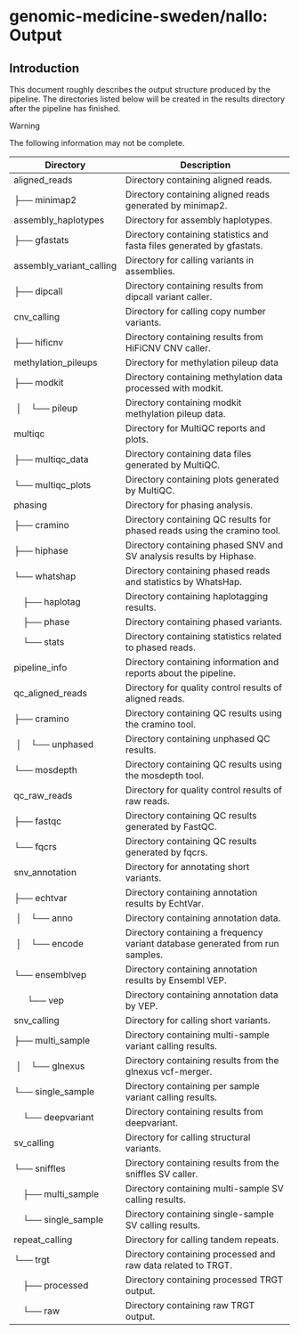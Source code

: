 # genomic-medicine-sweden/nallo: Output

## Introduction

This document roughly describes the output structure produced by the pipeline. The directories listed below will be created in the results directory after the pipeline has finished.

> [!WARNING]
> The following information may not be complete.

| Directory                 | Description                                                                   |
| ------------------------- | ----------------------------------------------------------------------------- |
| aligned_reads             | Directory containing aligned reads.                                           |
| ├── minimap2              | Directory containing aligned reads generated by minimap2.                     |
| assembly_haplotypes       | Directory for assembly haplotypes.                                            |
| ├── gfastats              | Directory containing statistics and fasta files generated by gfastats.        |
| assembly_variant_calling  | Directory for calling variants in assemblies.                                 |
| ├── dipcall               | Directory containing results from dipcall variant caller.                     |
| cnv_calling               | Directory for calling copy number variants.                                   |
| ├── hificnv               | Directory containing results from HiFiCNV CNV caller.                         |
| methylation_pileups       | Directory for methylation pileup data                                         |
| ├── modkit                | Directory containing methylation data processed with modkit.                  |
| &nbsp;│&emsp;└── pileup   | Directory containing modkit methylation pileup data.                          |
| multiqc                   | Directory for MultiQC reports and plots.                                      |
| ├── multiqc_data          | Directory containing data files generated by MultiQC.                         |
| └── multiqc_plots         | Directory containing plots generated by MultiQC.                              |
| phasing                   | Directory for phasing analysis.                                               |
| ├── cramino               | Directory containing QC results for phased reads using the cramino tool.      |
| ├── hiphase               | Directory containing phased SNV and SV analysis results by Hiphase.           |
| └── whatshap              | Directory containing phased reads and statistics by WhatsHap.                 |
| &emsp;├── haplotag        | Directory containing haplotagging results.                                    |
| &emsp;├── phase           | Directory containing phased variants.                                         |
| &emsp;└── stats           | Directory containing statistics related to phased reads.                      |
| pipeline_info             | Directory containing information and reports about the pipeline.              |
| qc_aligned_reads          | Directory for quality control results of aligned reads.                       |
| ├── cramino               | Directory containing QC results using the cramino tool.                       |
| &nbsp;│&emsp;└── unphased | Directory containing unphased QC results.                                     |
| └── mosdepth              | Directory containing QC results using the mosdepth tool.                      |
| qc_raw_reads              | Directory for quality control results of raw reads.                           |
| ├── fastqc                | Directory containing QC results generated by FastQC.                          |
| └── fqcrs                 | Directory containing QC results generated by fqcrs.                           |
| snv_annotation            | Directory for annotating short variants.                                      |
| ├── echtvar               | Directory containing annotation results by EchtVar.                           |
| &nbsp;│&emsp;└── anno     | Directory containing annotation data.                                         |
| &nbsp;│&emsp;└── encode   | Directory containing a frequency variant database generated from run samples. |
| └── ensemblvep            | Directory containing annotation results by Ensembl VEP.                       |
| &ensp;&emsp;└── vep       | Directory containing annotation data by VEP.                                  |
| snv_calling               | Directory for calling short variants.                                         |
| ├── multi_sample          | Directory containing multi-sample variant calling results.                    |
| &nbsp;│&emsp;└── glnexus  | Directory containing results from the glnexus vcf-merger.                     |
| └── single_sample         | Directory containing per sample variant calling results.                      |
| &emsp;└── deepvariant     | Directory containing results from deepvariant.                                |
| sv_calling                | Directory for calling structural variants.                                    |
| └── sniffles              | Directory containing results from the sniffles SV caller.                     |
| &emsp;├── multi_sample    | Directory containing multi-sample SV calling results.                         |
| &emsp;└── single_sample   | Directory containing single-sample SV calling results.                        |
| repeat_calling            | Directory for calling tandem repeats.                                         |
| └── trgt                  | Directory containing processed and raw data related to TRGT.                  |
| &emsp;├── processed       | Directory containing processed TRGT output.                                   |
| &emsp;└── raw             | Directory containing raw TRGT output.                                         |
